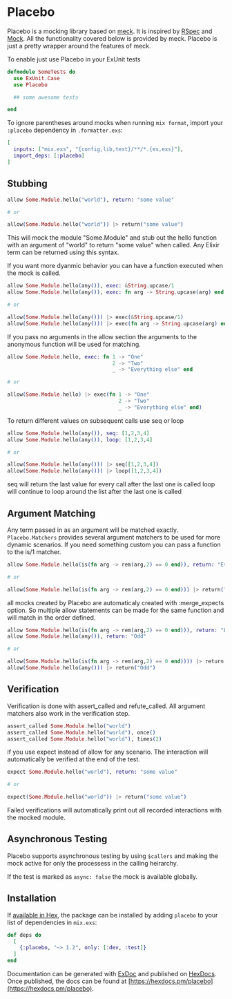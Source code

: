 # Placebo

Placebo is a mocking library based on [meck](http://eproxus.github.io/meck/).
It is inspired by [RSpec](http://rspec.info/) and [Mock](https://github.com/jjh42/mock).
All the functionality covered below is provided by meck.
Placebo is just a pretty wrapper around the features of meck.

To enable just use Placebo in your ExUnit tests
```elixir
defmodule SomeTests do
  use ExUnit.Case
  use Placebo

  ## some awesome tests

end
```

To ignore parentheses around mocks when running `mix format`, import your `:placebo` dependency in `.formatter.exs`:
```elixir
[
  inputs: ["mix.exs", "{config,lib,test}/**/*.{ex,exs}"],
  import_deps: [:placebo]
]
```

## Stubbing

```elixir
allow Some.Module.hello("world"), return: "some value"

# or

allow(Some.Module.hello("world")) |> return("some value")
```
This will mock the module "Some.Module" and stub out the hello function with an argument of "world" to return "some value" when called.
Any Elixir term can be returned using this syntax.

If you want more dyanmic behavior you can have a function executed when the mock is called.
```elixir
allow Some.Module.hello(any()), exec: &String.upcase/1
allow Some.Module.hello(any()), exec: fn arg -> String.upcase(arg) end

# or

allow(Some.Module.hello(any())) |> exec(&String.upcase/1)
allow(Some.Module.hello(any())) |> exec(fn arg -> String.upcase(arg) end)
```

If you pass no arguments in the allow section the arguments to the anonymous function will be used for matching.
```elixir
allow Some.Module.hello, exec: fn 1 -> "One"
                                  2 -> "Two"
                                  _ -> "Everything else" end

# or

allow(Some.Module.hello) |> exec(fn 1 -> "One"
                                    2 -> "Two"
                                    _ -> "Everything else" end)
```

To return different values on subsequent calls use seq or loop
```elixir
allow Some.Module.hello(any()), seq: [1,2,3,4]
allow Some.Module.hello(any()), loop: [1,2,3,4]

# or

allow(Some.Module.hello(any())) |> seq([1,2,3,4])
allow(Some.Module.hello(any())) |> loop([1,2,3,4])
```
seq will return the last value for every call after the last one is called
loop will continue to loop around the list after the last one is called

## Argument Matching

Any term passed in as an argument will be matched exactly.
`Placebo.Matchers` provides several argument matchers to be used for more dynamic scenarios.
If you need something custom you can pass a function to the is/1 matcher.
```elixir
allow Some.Module.hello(is(fn arg -> rem(arg,2) == 0 end)), return: "Even"

# or

allow(Some.Module.hello(is(fn arg -> rem(arg,2) == 0 end))) |> return("Even")
```

all mocks created by Placebo are automaticaly created with :merge_expects option.
So multiple allow statements can be made for the same function and will match in the order defined.
```elixir
allow Some.Module.hello(is(fn arg -> rem(arg,2) == 0 end))), return: "Even"
allow Some.Module.hello(any()), return: "Odd"

# or

allow(Some.Module.hello(is(fn arg -> rem(arg,2) == 0 end)))) |> return("Even")
allow(Some.Module.hello(any())) |> return("Odd")
```

## Verification

Verification is done with assert_called and refute_called.
All argument matchers also work in the verification step.

```elixir
assert_called Some.Module.hello("world")
assert_called Some.Module.hello("world"), once()
assert_called Some.Module.hello("world"), times(2)
```

if you use expect instead of allow for any scenario. The interaction will automatically be verified at the end of the test.
```elixir
expect Some.Module.hello("world"), return: "some value"

# or

expect(Some.Module.hello("world")) |> return("some value")
```

Failed verifications will automatically print out all recorded interactions with the mocked module.

## Asynchronous Testing

Placebo supports asynchronous testing by using `$callers` and making the mock active for only the processess in the calling heirarchy.

If the test is marked as `async: false` the mock is available globally.

## Installation

If [available in Hex](https://hex.pm/docs/publish), the package can be installed
by adding `placebo` to your list of dependencies in `mix.exs`:

```elixir
def deps do
  [
    {:placebo, "~> 1.2", only: [:dev, :test]}
  ]
end
```

Documentation can be generated with [ExDoc](https://github.com/elixir-lang/ex_doc)
and published on [HexDocs](https://hexdocs.pm). Once published, the docs can
be found at [https://hexdocs.pm/placebo](https://hexdocs.pm/placebo).

